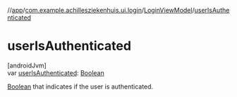 //[app](../../../index.md)/[com.example.achillesziekenhuis.ui.login](../index.md)/[LoginViewModel](index.md)/[userIsAuthenticated](user-is-authenticated.md)

# userIsAuthenticated

[androidJvm]\
var [userIsAuthenticated](user-is-authenticated.md): [Boolean](https://kotlinlang.org/api/latest/jvm/stdlib/kotlin/-boolean/index.html)

[Boolean](https://kotlinlang.org/api/latest/jvm/stdlib/kotlin/-boolean/index.html) that indicates if the user is authenticated.
